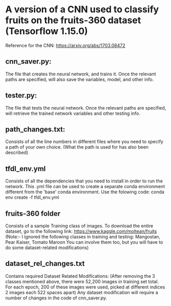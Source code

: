 # A version of a CNN used to classify fruits on the fruits-360 dataset (Tensorflow 1.15.0)
Reference for the CNN: https://arxiv.org/abs/1703.08472

## cnn_saver.py:
The file that creates the neural network, and trains it. Once the relevant paths are specified, will also save the variables, model, and other info.

## tester.py:
The file that tests the neural network. Once the relevant paths are specified, will retrieve the trained network variables and other testing info.

## path_changes.txt:
Consists of all the line numbers in different files where you need to specify a path of your own choice. (What the path is used for has also been described)

## tfdl_env.yml 
Consists of all the dependencies that you need to install in order to run the network.
This .yml file can be used to create a separate conda environment different from the 'base' conda environment.
Use the folowing code: conda env create -f tfdl_env.yml

## fruits-360 folder 
Consists of a sample Training class of images.
To download the entire dataset, go to the following link: https://www.kaggle.com/moltean/fruits
(Note:- I ignored the following classes in training and testing: Mangostan, Pear Kaiser, Tomato Maroon
You can involve them too, but you will have to do some dataset-related modifications)

## dataset_rel_changes.txt 
Contains required Dataset Related Modifications:
(After removing the 3 classes mentioned above, there were 52,200 images in training set total. For each epoch, 200 of these images were used, picked at different indices
2 images each 522 spaces apart)
Any dataset modification will require a number of changes in the code of cnn_saver.py.
